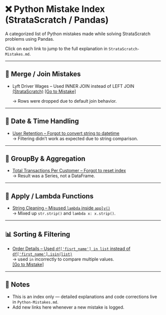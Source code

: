 # ❌ Python Mistake Index (StrataScratch / Pandas)

A categorized list of Python mistakes made while solving StrataScratch problems using Pandas.

Click on each link to jump to the full explanation in `StrataScratch-Mistakes.md`.

---

## 🔗 Merge / Join Mistakes

- Lyft Driver Wages – Used INNER JOIN instead of LEFT JOIN [(StrataScratch)](https://www.stratascratch.com/?via=signupnow&gad_source=1&gbraid=0AAAAA_CeujGTpJbwKfJvLlHyqRKxeS55b&gclid=CjwKCAjwn6LABhBSEiwAsNJrjpcjMuRtBp0l2wJGRVR4Pz5r8l3axl5GtDQWx-04MKIarole2Pm1WxoCKGkQAvD_BwE) [[Go to Mistake]](Python-Mistakes.md#1-problem-lyft-driver-wages)

  → Rows were dropped due to default join behavior.

---

## 📆 Date & Time Handling

- [User Retention – Forgot to convert string to datetime](StrataScratch-Mistakes.md#🧪-problem-user-retention)  
  → Filtering didn’t work as expected due to string comparison.

---

## 🧮 GroupBy & Aggregation

- [Total Transactions Per Customer – Forgot to reset index](StrataScratch-Mistakes.md#🧪-problem-total-transactions-per-customer)  
  → Result was a Series, not a DataFrame.

---

## 🔁 Apply / Lambda Functions

- [String Cleaning – Misused `lambda` inside `apply()`](StrataScratch-Mistakes.md#🧪-problem-string-cleaning)  
  → Mixed up `str.strip()` and `lambda x: x.strip()`.

---

## 📊 Sorting & Filtering

- [Order Details – Used `df['fisrt_name'] in list` instead of `df['first_name'].isin(list)`](https://platform.stratascratch.com/coding/9913-order-details?code_type=2 )  
  → used `in` incorrectly to compare multiple values.  
  [[Go to Mistake]](Python-Mistakes.md#1-problem-order-details)
---

## 🧠 Notes

- This is an index only — detailed explanations and code corrections live in `Python-Mistakes.md`.
- Add new links here whenever a new mistake is logged.
